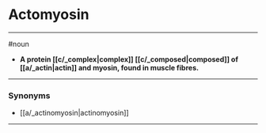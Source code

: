 # Actomyosin
---
#noun
- **A protein [[c/_complex|complex]] [[c/_composed|composed]] of [[a/_actin|actin]] and myosin, found in muscle fibres.**
---
### Synonyms
- [[a/_actinomyosin|actinomyosin]]
---

